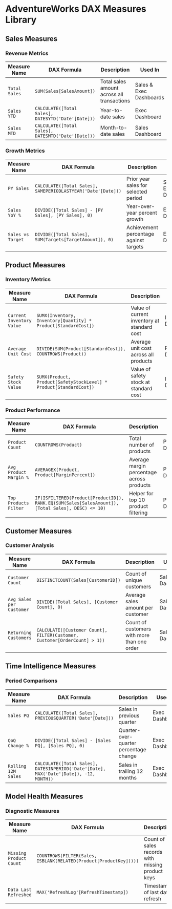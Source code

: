 # AdventureWorks DAX Measures Library

## Sales Measures

### Revenue Metrics
| Measure Name | DAX Formula | Description | Used In |
|-------------|------------|-------------|---------|
| `Total Sales` | `SUM(Sales[SalesAmount])` | Total sales amount across all transactions | Sales & Exec Dashboards |
| `Sales YTD` | `CALCULATE([Total Sales], DATESYTD('Date'[Date]))` | Year-to-date sales | Exec Dashboard |
| `Sales MTD` | `CALCULATE([Total Sales], DATESMTD('Date'[Date]))` | Month-to-date sales | Sales Dashboard |

### Growth Metrics  
| Measure Name | DAX Formula | Description | Used In |
|-------------|------------|-------------|---------|
| `PY Sales` | `CALCULATE([Total Sales], SAMEPERIODLASTYEAR('Date'[Date]))` | Prior year sales for selected period | Sales & Exec Dashboards |
| `Sales YoY %` | `DIVIDE([Total Sales] - [PY Sales], [PY Sales], 0)` | Year-over-year percent growth | Exec Dashboard |
| `Sales vs Target` | `DIVIDE([Total Sales], SUM(Targets[TargetAmount]), 0)` | Achievement percentage against targets | Exec Dashboard |

## Product Measures

### Inventory Metrics
| Measure Name | DAX Formula | Description | Used In |
|-------------|------------|-------------|---------|
| `Current Inventory Value` | `SUMX(Inventory, Inventory[Quantity] * Product[StandardCost])` | Value of current inventory at standard cost | Inventory Dashboard |
| `Average Unit Cost` | `DIVIDE(SUM(Product[StandardCost]), COUNTROWS(Product))` | Average unit cost across all products | Product Dashboard |
| `Safety Stock Value` | `SUMX(Product, Product[SafetyStockLevel] * Product[StandardCost])` | Value of safety stock at standard cost | Inventory Dashboard |

### Product Performance
| Measure Name | DAX Formula | Description | Used In |
|-------------|------------|-------------|---------|
| `Product Count` | `COUNTROWS(Product)` | Total number of products | Product Dashboard |
| `Avg Product Margin %` | `AVERAGEX(Product, Product[MarginPercent])` | Average margin percentage across products | Product Dashboard |
| `Top Products Filter` | `IF(ISFILTERED(Product[ProductID]), RANK.EQ(SUM(Sales[SalesAmount]), [Total Sales], DESC) <= 10)` | Helper for top 10 product filtering | Product Dashboard |

## Customer Measures

### Customer Analysis
| Measure Name | DAX Formula | Description | Used In |
|-------------|------------|-------------|---------|
| `Customer Count` | `DISTINCTCOUNT(Sales[CustomerID])` | Count of unique customers | Sales Dashboard |
| `Avg Sales per Customer` | `DIVIDE([Total Sales], [Customer Count], 0)` | Average sales amount per customer | Sales Dashboard |
| `Returning Customers` | `CALCULATE([Customer Count], FILTER(Customer, Customer[OrderCount] > 1))` | Count of customers with more than one order | Sales Dashboard |

## Time Intelligence Measures

### Period Comparisons
| Measure Name | DAX Formula | Description | Used In |
|-------------|------------|-------------|---------|
| `Sales PQ` | `CALCULATE([Total Sales], PREVIOUSQUARTER('Date'[Date]))` | Sales in previous quarter | Exec Dashboard |
| `QoQ Change %` | `DIVIDE([Total Sales] - [Sales PQ], [Sales PQ], 0)` | Quarter-over-quarter percentage change | Exec Dashboard |
| `Rolling 12M Sales` | `CALCULATE([Total Sales], DATESINPERIOD('Date'[Date], MAX('Date'[Date]), -12, MONTH))` | Sales in trailing 12 months | Exec Dashboard |

## Model Health Measures

### Diagnostic Measures
| Measure Name | DAX Formula | Description | Used In |
|-------------|------------|-------------|---------|
| `Missing Product Count` | `COUNTROWS(FILTER(Sales, ISBLANK(RELATED(Product[ProductKey]))))` | Count of sales records with missing product keys | Data Quality |
| `Data Last Refreshed` | `MAX('RefreshLog'[RefreshTimestamp])` | Timestamp of last data refresh | All Dashboards |
